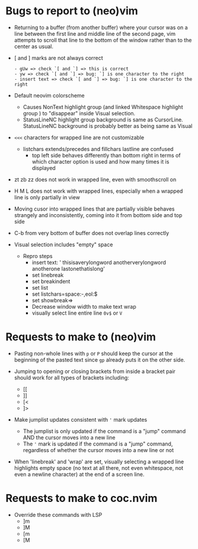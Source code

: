 # Bugs to report to (neo)vim
- Returning to a buffer (from another buffer) where your cursor was on a line between the first line and middle line of the second page, vim attempts to scroll that line to the bottom of the window rather than to the center as usual.

- [ and ] marks are not always correct
    ```
    - gUw => check `[ and `] => this is correct
    - yw => check `[ and `] => bug: `] is one character to the right
    - insert text => check `[ and `] => bug: `] is one character to the right
    ```
- Default neovim colorscheme
    - Causes NonText highlight group (and linked Whitespace highlight group ) to "disappear" inside Visual selection.
    - StatusLineNC highlight group background is same as CursorLine. StatusLineNC background is probably better as being same as Visual

- `<<<` characters for wrapped line are not customizable
    - listchars extends/precedes and fillchars lastline are confused
        - top left side behaves differently than bottom right in terms of which character option is used and how many times it is displayed

- zt zb zz does not work in wrapped line, even with smoothscroll on

- H M L does not work with wrapped lines, especially when a wrapped line is only partially in view

- Moving cusor into wrapped lines that are partially visible behaves strangely and inconsistently, coming into it from bottom side and top side

- C-b from very bottom of buffer does not overlap lines correctly

- Visual selection includes "empty" space
    - Repro steps
        - insert text: '    thisisaverylongword    anotherverylongword    anotherone     lastonethatislong'
        - set linebreak
        - set breakindent
        - set list
        - set listchars=space:-,eol:$
        - set showbreak=>
        - Decrease window width to make text wrap
        - visually select line entire line `0v$` or `V`

# Requests to make to (neo)vim
- Pasting non-whole lines with `p` or `P` should keep the cursor at the beginning of the pasted text since `gp` already puts it on the other side.
- Jumping to opening or closing brackets from inside a bracket pair should work for all types of brackets including:
    - [[
    - ]]
    - [<
    - ]>

- Make jumplist updates consistent with `'` mark updates
    - The jumplist is only updated if the command is a "jump" command AND the cursor moves into a new line
    - The `'` mark is updated if the command is a "jump" command, regardless of whether the cursor moves into a new line or not

- When 'linebreak' and 'wrap' are set, visually selecting a wrapped line highlights empty space (no text at all there, not even whitespace, not even a newline character) at the end of a screen line.

# Requests to make to coc.nvim
- Override these commands with LSP
    - ]m
    - ]M
    - [m
    - [M

